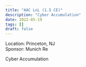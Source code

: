 ```yaml
---
title: "AAC LnL (1.5 CE)"
description: "Cyber Accumulation"
date: 2022-05-19
tags: []
draft: false
---
```


Location: Princeton, NJ  
Sponsor: Munich Re

Cyber Accumulation